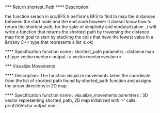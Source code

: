 

*** Return shortest_Path
**** Description:

the function serach in src/BFS.h performs BFS to find to map the distances between the start node and the end node
however it doesnt know how to return the shortest path, for the sake of simplicity and modularization , i will write a function
that returns the shortest path by traversing the distance map from goal to start by stacking  the cells that have the lowest value in a list(any C++ type that represents a list is ok)


**** Specification
function name : shortest_path 
parametrs : distance map of type vector<vector<int>>
output : a vector<vector<vector<int>>> 

*** Visualize Movements

**** Description: 
The function visualize movements takes the coordinate from the list of shortest path found by shorted_path function and assigns the arrow directions in 2D map.

**** Specification
function name : visualize_movements
paremters : 3D vector representing shorted_path, 2D map initialized with '-'
calls: print2dVector 
output non 
